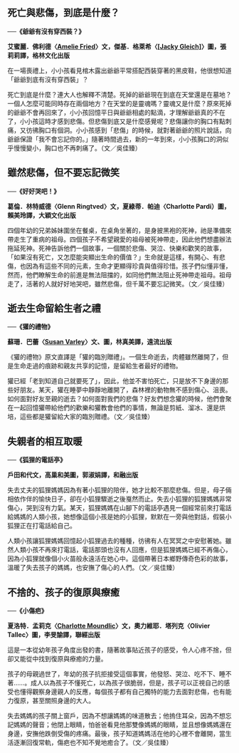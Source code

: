 ## 死亡與悲傷，到底是什麼？

**──《爺爺有沒有穿西裝？》**

**艾蜜麗．佛利德〈[Amelie Fried](http://search.books.com.tw/exep/prod_search.php?key=Amelie+Fried&f=author)〉文，傑基．格萊希〈[[Jacky Gleich]](http://www.amazon.com/Jacky──Gleich/e/B00455Q9ME/ref=sr_ntt_srch_lnk_1?qid=1455101229&sr=8──1)〉圖，張莉莉譯，格林文化出版**

在一場喪禮上，小小孩看見棺木露出爺爺平常搭配西裝穿著的黑皮鞋，他很想知道「爺爺到底有沒有穿西裝」？

死亡到底是什麼？連大人也解釋不清楚。死掉的爺爺現在到底在天堂還是在墓地？一個人怎麼可能同時存在兩個地方？在天堂的是靈魂嗎？靈魂又是什麼？原來死掉的爺爺不會再回來了，小小孩回憶平日與爺爺相處的點滴，才理解爺爺真的不在了，小小孩這時才感到悲傷。但悲傷到底又是什麼感覺呢？悲傷讓你的胸口有點刺痛，又彷彿胸口有個洞。小小孩感到「悲傷」的時候，就對著爺爺的照片說話，向爺爺保證「我不會忘記你的。」隨著時間過去，新的一年到來，小小孩胸口的洞似乎慢慢變小，胸口也不再刺痛了。（文／吳佳臻）

## 雖然悲傷，但不要忘記微笑

**──《好好哭吧！》**

**葛倫．林特威德〈Glenn Ringtved〉文，夏綠蒂．帕迪〈Charlotte Pardi）圖，賴美玲譯，大穎文化出版**

四個年幼的兄弟姊妹圍坐在餐桌，在桌角坐著的，是身披黑袍的死神，祂是準備來帶走生了重病的祖母。四個孩子不希望親愛的祖母被死神帶走，因此他們想盡辦法拖延死神。死神告訴他們一個故事，一個關於悲傷、哭泣、快樂和歡笑的故事，「如果沒有死亡，又怎麼能突顯出生命的價值？」生命就是這樣，有開心、有悲傷，也因為有這些不同的元素，生命才更顯得珍貴與值得珍惜。孩子們似懂非懂，然而，他們瞭解生命的前進是無法阻擋的，如同他們無法阻止死神帶走祖母。祖母走了，活著的人就好好地哭吧，雖然悲傷，但千萬不要忘記微笑。（文／吳佳臻）

## 逝去生命留給生者之禮

**──《獾的禮物》**

**蘇珊．巴蕾〈[Susan Varley](http://www.amazon.com/Susan──Varley/e/B001HMPB4A/ref=sr_ntt_srch_lnk_1?qid=1455102109&sr=8──1)〉文、圖，林真美譯，遠流出版**

《獾的禮物》原文直譯是「獾的臨別贈禮」。一個生命逝去，肉體雖然離開了，但是生命走過的痕跡和親友共享的記憶，是留給生者最好的禮物。

獾已經「老到知道自己就要死了」，因此，他並不害怕死亡，只是放不下身邊的那些好朋友。某天，獾在睡夢中靜靜地離開了，森林裡的動物無不感到傷心、沮喪。如何面對好友至親的逝去？如何面對我們的悲傷？好友們想念獾的時候，他們會聚在一起回憶獾帶給他們的歡樂和獾教會他們的事情，無論是剪紙、溜冰、還是烘培，這些都是獾留給大家的臨別贈禮。（文／吳佳臻）

## 失親者的相互取暖

**──《狐狸的電話亭》**

**戶田和代文，高巢和美圖，郭淑娟譯，和融出版**

失去丈夫的狐狸媽媽因為有著小狐狸的陪伴，她才比較不那麼悲傷。但是，母子倆相依作伴的愉快日子，卻在小狐狸驟逝之後戛然而止。失去小狐狸的狐狸媽媽非常傷心，哭到沒有力氣。某天，狐狸媽媽在山腳下的電話亭遇見一個經常前來打電話給媽媽的人類小孩，她想像這個小孩是她的小狐狸，默默在一旁與他對話，假裝小狐狸正在打電話給自己。

人類小孩讓狐狸媽媽回憶起小狐狸過去的種種，彷彿有人在冥冥之中安慰著她。雖然人類小孩不再來打電話，電話那頭也沒有人回應，但是狐狸媽媽已經不再傷心，因為小狐狸就像個小火苗般永遠活在她心中。這個帶著日本鄉野傳奇色彩的故事，溫暖了失去孩子的媽媽，也安撫了傷心的人們。（文／吳佳臻）

## 不捨的、孩子的復原與療癒

**──《小傷疤》**

**夏洛特．孟莉克〈[Charlotte Moundlic](http://search.books.com.tw/exep/prod_search.php?key=Charlotte+Moundlic&f=author)〉文，奧力維耶．塔列克〈Olivier Tallec〉圖，李旻諭譯，聯經出版**

這是一本從幼年孩子角度出發的書，隨著故事貼近孩子的感受，令人心疼不捨，但卻又能從中找到復原與療癒的力量。

孩子的母親過世了，年幼的孩子抗拒接受這個事實，他發怒、哭泣、吃不下、睡不著……。成人以為孩子不懂死亡，以為孩子很脆弱，但是，孩子可以正視自己的感受也懂得觀察身邊親人的反應，每個孩子都有自己獨特的能力去面對悲傷，也有能力復原，甚至關照身邊的大人。

失去媽媽的孩子關上窗戶，因為不想讓媽媽的味道散去；他摀住耳朵，因為不想忘記媽媽的聲音；他閉上眼睛，怕爸爸看見他那雙像媽媽的眼睛，並且想像媽媽還在身邊，安撫他跌倒受傷的疼痛。最後，孩子知道媽媽活在他的心裡不會離開，當生活逐漸回復常軌，傷疤也不知不覺地癒合了。（文／吳佳臻）
